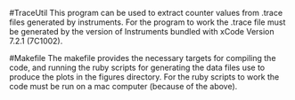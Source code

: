 #TraceUtil
This program can be used to extract counter values from .trace files generated by instruments. For the program to work the .trace file must be generated by the version of Instruments bundled with xCode Version 7.2.1 (7C1002).

#Makefile
The makefile provides the necessary targets for compiling the code, and running the ruby scripts for generating the data files use to produce the plots in the figures directory. For the ruby scripts to work the code must be run on a mac computer (because of the above).

